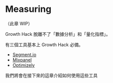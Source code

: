 # Measuring

（此章 WIP）

Growth Hack 脫離不了「數據分析」和「量化指標」。

有三個工具基本上 Growth Hack 必備。

* [Segment.io](https://segment.com/)
* [Mixpanel](http://mixpanel.com)
* [Optimizely](http://optimizely.com)

我們將會在接下來的這章介紹如何使用這些工具